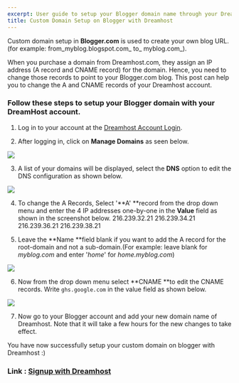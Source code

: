 ```yaml
---
excerpt: User guide to setup your Blogger domain name through your Dreamhost account.
title: Custom Domain Setup on Blogger with Dreamhost
---
```


Custom domain setup in **Blogger.com** is used to create your own blog URL. (for example: from_myblog.blogspot.com_ to_ myblog.com_).

When you purchase a domain from Dreamhost.com, they assign an IP address (A record and CNAME record) for the domain. Hence, you need to change those records to point to your Blogger.com blog. This post can help you to change the A and CNAME records of your Dreamhost account.


### Follow these steps to setup your Blogger domain with your DreamHost account.





	
  1. Log in to your account at the [Dreamhost Account Login](http://rt.cx/dreamhost).

	
  2. After logging in, click on **Manage Domains** as seen below.

[![](https://rtcamp.com/wp-content/uploads/2010/12/b2w-dreamhost12.jpg)](https://rtcamp.com/wp-content/uploads/2010/12/b2w-dreamhost12.jpg)
	
  3. A list of your domains will be displayed, select the **DNS** option to edit the DNS configuration as shown below.

[![](https://rtcamp.com/wp-content/uploads/2010/12/b2w-dreamhost21.jpg)](https://rtcamp.com/wp-content/uploads/2010/12/b2w-dreamhost21.jpg)
	
  4. To change the A Records, Select '**A' **record from the drop down menu and enter the 4 IP addresses one-by-one in the **Value** field as shown in the screenshot below.
216.239.32.21
216.239.34.21
216.239.36.21
216.239.38.21

	
  5. Leave the **Name **field blank if you want to add the A record for the root-domain and not a sub-domain.(For example: leave blank for _myblog.com_ and enter '_home_' for _home.myblog.com_)

[![](https://rtcamp.com/wp-content/uploads/2010/12/b2w-dreamhost-31-600x243.jpg)](https://rtcamp.com/wp-content/uploads/2010/12/b2w-dreamhost-31.jpg)
	
  6. Now from the drop down menu select **CNAME **to edit the CNAME records. Write `ghs.google.com` in the value field as shown below.

[![](https://rtcamp.com/wp-content/uploads/2010/12/b2w-dreamhost-41-600x242.jpg)](https://rtcamp.com/wp-content/uploads/2010/12/b2w-dreamhost-41.jpg)
	
  7. Now go to your Blogger account and add your new domain name of Dreamhost. Note that it will take a few hours for the new changes to take effect.


You have now successfully setup your custom domain on blogger with Dreamhost :)


### Link : [Signup with Dreamhost](http://rt.cx/dreamhost)
